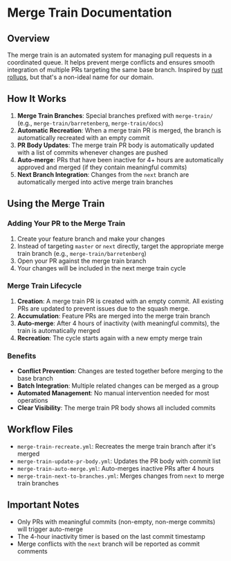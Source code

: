 # Merge Train Documentation

## Overview

The merge train is an automated system for managing pull requests in a coordinated queue. It helps prevent merge conflicts and ensures smooth integration of multiple PRs targeting the same base branch.
Inspired by [rust rollups](https://forge.rust-lang.org/release/rollups.html), but that's a non-ideal name for our domain.

## How It Works

1. **Merge Train Branches**: Special branches prefixed with `merge-train/` (e.g., `merge-train/barretenberg`, `merge-train/docs`)
2. **Automatic Recreation**: When a merge train PR is merged, the branch is automatically recreated with an empty commit
3. **PR Body Updates**: The merge train PR body is automatically updated with a list of commits whenever changes are pushed
4. **Auto-merge**: PRs that have been inactive for 4+ hours are automatically approved and merged (if they contain meaningful commits)
5. **Next Branch Integration**: Changes from the `next` branch are automatically merged into active merge train branches

## Using the Merge Train

### Adding Your PR to the Merge Train

1. Create your feature branch and make your changes
2. Instead of targeting `master` or `next` directly, target the appropriate merge train branch (e.g., `merge-train/barretenberg`)
3. Open your PR against the merge train branch
4. Your changes will be included in the next merge train cycle

### Merge Train Lifecycle

1. **Creation**: A merge train PR is created with an empty commit. All existing PRs are updated to prevent issues due to the squash merge.
2. **Accumulation**: Feature PRs are merged into the merge train branch
3. **Auto-merge**: After 4 hours of inactivity (with meaningful commits), the train is automatically merged
4. **Recreation**: The cycle starts again with a new empty merge train

### Benefits

- **Conflict Prevention**: Changes are tested together before merging to the base branch
- **Batch Integration**: Multiple related changes can be merged as a group
- **Automated Management**: No manual intervention needed for most operations
- **Clear Visibility**: The merge train PR body shows all included commits

## Workflow Files

- `merge-train-recreate.yml`: Recreates the merge train branch after it's merged
- `merge-train-update-pr-body.yml`: Updates the PR body with commit list
- `merge-train-auto-merge.yml`: Auto-merges inactive PRs after 4 hours
- `merge-train-next-to-branches.yml`: Merges changes from `next` to merge train branches

## Important Notes

- Only PRs with meaningful commits (non-empty, non-merge commits) will trigger auto-merge
- The 4-hour inactivity timer is based on the last commit timestamp
- Merge conflicts with the `next` branch will be reported as commit comments

